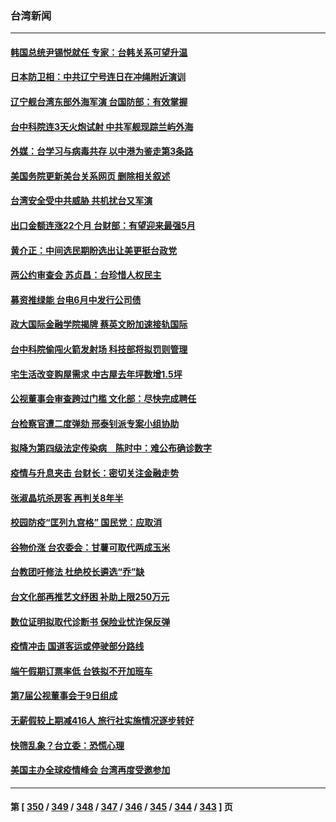 ### 台湾新闻
---
#### [韩国总统尹锡悦就任 专家：台韩关系可望升温](../../pages/ncid1349361/n13732002.md) 
#### [日本防卫相：中共辽宁号连日在冲绳附近演训](../../pages/ncid1349361/n13732007.md) 
#### [辽宁舰台湾东部外海军演 台国防部：有效掌握](../../pages/ncid1349361/n13731853.md) 
#### [台中科院连3天火炮试射 中共军舰现踪兰屿外海](../../pages/ncid1349361/n13731935.md) 
#### [外媒：台学习与病毒共存 以中港为鉴走第3条路](../../pages/ncid1349361/n13731833.md) 
#### [美国务院更新美台关系网页 删除相关叙述](../../pages/ncid1349361/n13731622.md) 
#### [台湾安全受中共威胁 共机扰台又军演](../../pages/ncid1349361/n13731519.md) 
#### [出口金额连涨22个月 台财部：有望迎来最强5月](../../pages/ncid1349361/n13731306.md) 
#### [黄介正：中间选民期盼选出让美更挺台政党](../../pages/ncid1349361/n13731430.md) 
#### [两公约审查会 苏贞昌：台珍惜人权民主](../../pages/ncid1349361/n13731317.md) 
#### [募资推绿能 台电6月中发行公司债](../../pages/ncid1349361/n13731432.md) 
#### [政大国际金融学院揭牌 蔡英文盼加速接轨国际](../../pages/ncid1349361/n13731433.md) 
#### [台中科院偷闯火箭发射场 科技部将拟罚则管理](../../pages/ncid1349361/n13731435.md) 
#### [宅生活改变购屋需求 中古屋去年坪数增1.5坪](../../pages/ncid1349361/n13731431.md) 
#### [公视董事会审查跨过门槛 文化部：尽快完成聘任](../../pages/ncid1349361/n13731385.md) 
#### [台检察官遭二度弹劾 邢泰钊派专案小组协助](../../pages/ncid1349361/n13731410.md) 
#### [拟降为第四级法定传染病　陈时中：难公布确诊数字](../../pages/ncid1349361/n13731337.md) 
#### [疫情与升息夹击 台财长：密切关注金融走势](../../pages/ncid1349361/n13731424.md) 
#### [张淑晶坑杀房客 再判关8年半](../../pages/ncid1349361/n13731418.md) 
#### [校园防疫“匡列九宫格” 国民党：应取消](../../pages/ncid1349361/n13731339.md) 
#### [谷物价涨 台农委会：甘薯可取代两成玉米](../../pages/ncid1349361/n13731388.md) 
#### [台教团吁修法 杜绝校长遴选“乔”缺](../../pages/ncid1349361/n13731396.md) 
#### [台文化部再推艺文纾困 补助上限250万元](../../pages/ncid1349361/n13731398.md) 
#### [数位证明拟取代诊断书 保险业忧诈保反弹](../../pages/ncid1349361/n13731394.md) 
#### [疫情冲击 国道客运或停驶部分路线](../../pages/ncid1349361/n13731392.md) 
#### [端午假期订票率低 台铁拟不开加班车](../../pages/ncid1349361/n13731389.md) 
#### [第7届公视董事会于9日组成](../../pages/ncid1349361/n13731369.md) 
#### [无薪假较上期减416人 旅行社实施情况逐步转好](../../pages/ncid1349361/n13731352.md) 
#### [快筛乱象？台立委：恐慌心理](../../pages/ncid1349361/n13731342.md) 
#### [美国主办全球疫情峰会 台湾再度受邀参加](../../pages/ncid1349361/n13731347.md) 

---
#### 第 [ [350](./350.md) / [349](./349.md) / [348](./348.md) / [347](./347.md) / [346](./346.md) / [345](./345.md) / [344](./344.md) / [343](./343.md) ] 页
